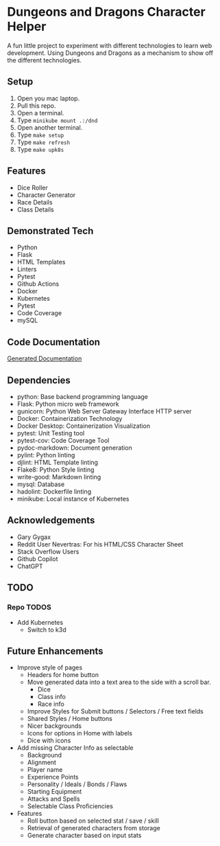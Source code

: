 # Dungeons and Dragons Character Helper
A fun little project to experiment with different technologies to learn web development. Using Dungeons and Dragons as a mechanism to show off the different technologies.

## Setup
 1. Open you mac laptop.
 2. Pull this repo.
 3. Open a terminal.
 4. Type `minikube mount .:/dnd`
 5. Open another terminal.
 6. Type `make setup`
 7. Type `make refresh`
 8. Type `make upk8s`

## Features
 - Dice Roller
 - Character Generator
 - Race Details
 - Class Details

## Demonstrated Tech
- Python
- Flask
- HTML Templates
- Linters
- Pytest
- Github Actions
- Docker
- Kubernetes
- Pytest
- Code Coverage
- mySQL

## Code Documentation
[Generated Documentation](./docs/code.md)

## Dependencies
- python: Base backend programming language
- Flask: Python  micro web framework
- gunicorn: Python Web Server Gateway Interface HTTP server
- Docker: Containerization Technology
- Docker Desktop: Containerization Visualization
- pytest: Unit Testing tool
- pytest-cov: Code Coverage Tool
- pydoc-markdown: Document generation
- pylint: Python linting
- djlint: HTML Template linting
- Flake8: Python Style linting
- write-good: Markdown linting
- mysql: Database
- hadolint: Dockerfile linting
- minikube: Local instance of Kubernetes

## Acknowledgements
- Gary Gygax
- Reddit User Nevertras: For his HTML/CSS Character Sheet
- Stack Overflow Users
- Github Copilot
- ChatGPT

## TODO

### Repo TODOS
- Add Kubernetes
  - Switch to k3d

## Future Enhancements
- Improve style of pages
  - Headers for home button
  - Move generated data into a text area to the side with a scroll bar.
    - Dice
    - Class info
    - Race info
  - Improve Styles for Submit buttons / Selectors / Free text fields
  - Shared Styles / Home buttons
  - Nicer backgrounds
  - Icons for options in Home with labels
  - Dice with icons
- Add missing Character Info as selectable
  - Background
  - Alignment
  - Player name
  - Experience Points
  - Personality / Ideals / Bonds / Flaws
  - Starting Equipment
  - Attacks and Spells
  - Selectable Class Proficiencies
- Features
  - Roll button based on selected stat / save / skill
  - Retrieval of generated characters from storage
  - Generate character based on input stats
